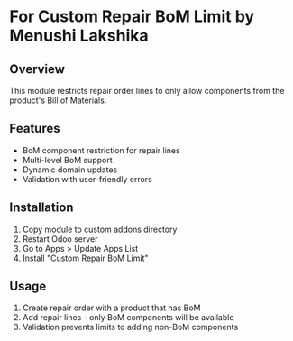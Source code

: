 # For Custom Repair BoM Limit by Menushi Lakshika
## Overview
This module restricts repair order lines to only allow components from the product's Bill of Materials.

## Features
- BoM component restriction for repair lines
- Multi-level BoM support
- Dynamic domain updates
- Validation with user-friendly errors

## Installation
1. Copy module to custom addons directory
2. Restart Odoo server
3. Go to Apps > Update Apps List
4. Install "Custom Repair BoM Limit"

## Usage
1. Create repair order with a product that has BoM
2. Add repair lines - only BoM components will be available
3. Validation prevents limits to adding non-BoM components
